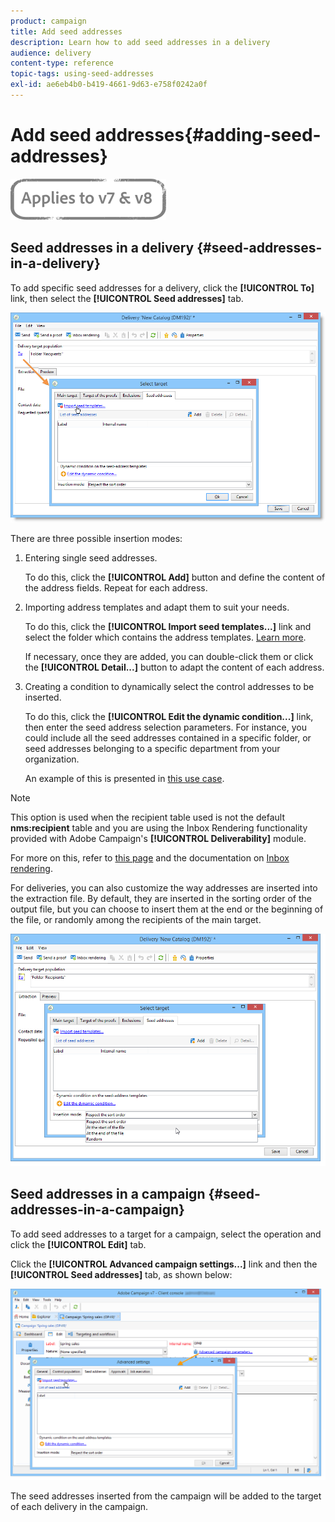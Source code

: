 ```yaml
---
product: campaign
title: Add seed addresses
description: Learn how to add seed addresses in a delivery
audience: delivery
content-type: reference
topic-tags: using-seed-addresses
exl-id: ae6eb4b0-b419-4661-9d63-e758f0242a0f
---
```

# Add seed addresses{#adding-seed-addresses}

![](../../assets/common.svg)

## Seed addresses in a delivery {#seed-addresses-in-a-delivery}

To add specific seed addresses for a delivery, click the **[!UICONTROL To]** link, then select the **[!UICONTROL Seed addresses]** tab.

![](assets/s_ncs_user_edit_del_addresses_tab.png)

There are three possible insertion modes:

1. Entering single seed addresses.

   To do this, click the **[!UICONTROL Add]** button and define the content of the address fields. Repeat for each address.

1. Importing address templates and adapt them to suit your needs.

   To do this, click the **[!UICONTROL Import seed templates...]** link and select the folder which contains the address templates. [Learn more](creating-seed-addresses.md#creating-seed-address-templates).

   If necessary, once they are added, you can double-click them or click the **[!UICONTROL Detail...]** button to adapt the content of each address.

1. Creating a condition to dynamically select the control addresses to be inserted.

   To do this, click the **[!UICONTROL Edit the dynamic condition...]** link, then enter the seed address selection parameters. For instance, you could include all the seed addresses contained in a specific folder, or seed addresses belonging to a specific department from your organization.

   An example of this is presented in [this use case](use-case--selecting-seed-addresses-on-criteria.md).

>[!NOTE]
>
>This option is used when the recipient table used is not the default **nms:recipient** table and you are using the Inbox Rendering functionality provided with Adobe Campaign's **[!UICONTROL Deliverability]** module.
>
>For more on this, refer to [this page](using-an-external-recipient-table.md) and the documentation on [Inbox rendering](inbox-rendering.md).

For deliveries, you can also customize the way addresses are inserted into the extraction file. By default, they are inserted in the sorting order of the output file, but you can choose to insert them at the end or the beginning of the file, or randomly among the recipients of the main target.

![](assets/s_ncs_user_edit_del_addresses_sort.png)

## Seed addresses in a campaign {#seed-addresses-in-a-campaign}

To add seed addresses to a target for a campaign, select the operation and click the **[!UICONTROL Edit]** tab.

Click the **[!UICONTROL Advanced campaign settings...]** link and then the **[!UICONTROL Seed addresses]** tab, as shown below:

![](assets/s_ncs_user_edit_op_addresses_tab.png)

The seed addresses inserted from the campaign will be added to the target of each delivery in the campaign.
